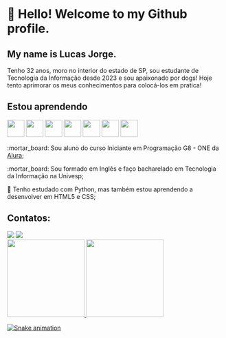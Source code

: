 # 👋 Hello! Welcome to my Github profile.
## My name is Lucas Jorge.

Tenho 32 anos, moro no interior do estado de SP, sou estudante de Tecnologia da Informação desde 2023 e sou apaixonado por dogs! Hoje tento aprimorar os meus conhecimentos para colocá-los em pratica! 

## Estou aprendendo

<img width="40px" src="https://cdn.jsdelivr.net/gh/devicons/devicon@latest/icons/html5/html5-original-wordmark.svg" /> <img width="40px" src="https://cdn.jsdelivr.net/gh/devicons/devicon@latest/icons/css3/css3-original-wordmark.svg" /> <img width="40px" src="https://cdn.jsdelivr.net/gh/devicons/devicon@latest/icons/javascript/javascript-original.svg" /> <img width="40px" src="https://cdn.jsdelivr.net/gh/devicons/devicon@latest/icons/vscode/vscode-original.svg" /> <img width="40px" src="https://cdn.jsdelivr.net/gh/devicons/devicon@latest/icons/github/github-original.svg" /> <img width="40px" src="https://cdn.jsdelivr.net/gh/devicons/devicon@latest/icons/vercel/vercel-original.svg" /> <img width="40px" src="https://cdn.jsdelivr.net/gh/devicons/devicon@latest/icons/python/python-original-wordmark.svg" />
          

<p align="left"> :mortar_board: Sou aluno do curso Iniciante em Programação G8 - ONE da <a href="https://www.alura.com.br/">Alura</a>;</p>
<p align="left"> :mortar_board: Sou formado em Inglês e faço bacharelado em Tecnologia da Informação na Univesp;</p>
<p align="left"> 🌱 Tenho estudado com Python, mas também estou aprendendo a desenvolver em HTML5 e CSS;</p>

## Contatos:

<div>
<a href = "mailto:contato@lucasjsilva.brito@gmail.com"><img src="https://img.shields.io/badge/Gmail-D14836?style=for-the-badge&logo=gmail&logoColor=white" target="_blank"></a>
<a href="https://www.linkedin.com/in/lucas-silva-desenvolvedor-junior-fe?utm_source=share&utm_campaign=share_via&utm_content=profile&utm_medium=android_app" target="_blank"><img src="https://img.shields.io/badge/-LinkedIn-%230077B5?style=for-the-badge&logo=linkedin&logoColor=white" target="_blank"></a>
</div>


<div>
   <a href="https://github.com/L1u2c">
   <img height="180em" src="https://github-readme-stats.vercel.app/api/top-langs/?username=L1u2c&layout=compact&langs_count=6&theme=tokyonight"/>
   <img height="180em" src="https://github-readme-stats.vercel.app/api?username=L1u2c&show_icons=true&theme=dracula&include_all_commits=true&count_private=true"/>

![Snake animation](https://github.com/L1u2c/L1u2c/blob/output/github-contribution-grid-snake.svg)

</div>
